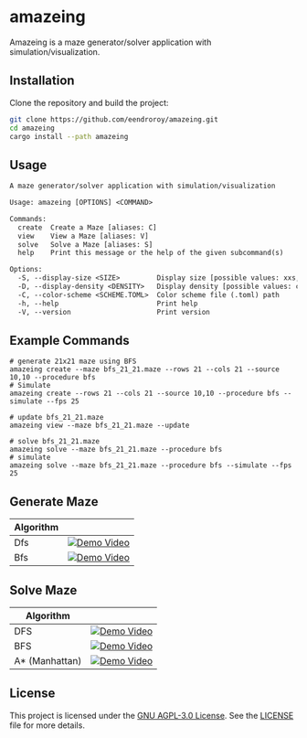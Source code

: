 # amazeing

Amazeing is a maze generator/solver application with simulation/visualization.

## Installation

Clone the repository and build the project:

```sh
git clone https://github.com/eendroroy/amazeing.git
cd amazeing
cargo install --path amazeing
```

## Usage

```txt
A maze generator/solver application with simulation/visualization

Usage: amazeing [OPTIONS] <COMMAND>

Commands:
  create  Create a Maze [aliases: C]
  view    View a Maze [aliases: V]
  solve   Solve a Maze [aliases: S]
  help    Print this message or the help of the given subcommand(s)

Options:
  -S, --display-size <SIZE>         Display size [possible values: xxs, xs, s, m, l, xl, xxl]
  -D, --display-density <DENSITY>   Display density [possible values: connected, dense, standard, cozy, ample]
  -C, --color-scheme <SCHEME.TOML>  Color scheme file (.toml) path
  -h, --help                        Print help
  -V, --version                     Print version
```

## Example Commands

```shell
# generate 21x21 maze using BFS
amazeing create --maze bfs_21_21.maze --rows 21 --cols 21 --source 10,10 --procedure bfs
# Simulate
amazeing create --rows 21 --cols 21 --source 10,10 --procedure bfs --simulate --fps 25

# update bfs_21_21.maze
amazeing view --maze bfs_21_21.maze --update

# solve bfs_21_21.maze
amazeing solve --maze bfs_21_21.maze --procedure bfs
# simulate
amazeing solve --maze bfs_21_21.maze --procedure bfs --simulate --fps 25
```

## Generate Maze

| Algorithm |                                                                                                            |
|-----------|------------------------------------------------------------------------------------------------------------|
| Dfs       | [![Demo Video](https://img.youtube.com/vi/iyxUARc2T2g/0.jpg)](https://www.youtube.com/watch?v=iyxUARc2T2g) |
| Bfs       | [![Demo Video](https://img.youtube.com/vi/st8RLTgAuuE/0.jpg)](https://www.youtube.com/watch?v=st8RLTgAuuE) |

## Solve Maze

| Algorithm      |                                                                                                            |
|----------------|------------------------------------------------------------------------------------------------------------|
| DFS            | [![Demo Video](https://img.youtube.com/vi/9F8XRL7lnIU/0.jpg)](https://www.youtube.com/shorts/9F8XRL7lnIU)  |
| BFS            | [![Demo Video](https://img.youtube.com/vi/h8q5vi68fz0/0.jpg)](https://www.youtube.com/shorts/h8q5vi68fz0)  |
| A* (Manhattan) | [![Demo Video](https://img.youtube.com/vi/LkxyikxTX6Y/0.jpg)](https://www.youtube.com/watch?v=LkxyikxTX6Y) |

## License

This project is licensed under the [GNU AGPL-3.0 License](https://www.gnu.org/licenses/agpl-3.0.html). See
the [LICENSE](./LICENSE) file for more details.

